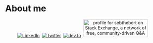 # About me

<p align="center">
<a href="https://www.linkedin.com/in/sebthebert"><img src="https://img.shields.io/badge/linkedin-%230077B5.svg?&style=for-the-badge&logo=linkedin&logoColor=white" alt="LinkedIn" /></a>&nbsp;
<a href="https://twitter.com/sebthebert"><img src="https://img.shields.io/badge/Twitter-1DA1F2?style=for-the-badge&logo=twitter&logoColor=white" alt="Twitter" /></a>&nbsp;
<a href="https://dev.to/sebthebert"><img src="https://img.shields.io/badge/dev.to-0A0A0A?style=for-the-badge&logo=dev.to&logoColor=white" alt="dev.to" /></a>&nbsp;
<a href="https://stackexchange.com/users/12563"><img src="https://stackexchange.com/users/flair/12563.png?theme=dark" width="208" height="58" alt="profile for sebthebert on Stack Exchange, a network of free, community-driven Q&amp;A sites" title="profile for sebthebert on Stack Exchange, a network of free, community-driven Q&amp;A sites"></a>&nbsp;
</p>
